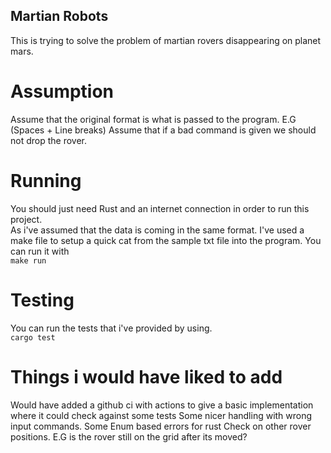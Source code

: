 ## Martian Robots
This is trying to solve the problem of martian rovers disappearing on planet mars.

# Assumption
Assume that the original format is what is passed to the program. E.G (Spaces + Line breaks)
Assume that if a bad command is given we should not drop the rover.

# Running
You should just need Rust and an internet connection in order to run this project.
<br>
As i've assumed that the data is coming in the same format. I've used a make file to setup a quick cat from the sample txt file into the program.
You can run it with
<br>
`make run`

# Testing
You can run the tests that i've provided by using.
<br>
`cargo test`


# Things i would have liked to add
Would have added a github ci with actions to give a basic implementation where it could check against some tests
Some nicer handling with wrong input commands.
Some Enum based errors for rust
Check on other rover positions. E.G is the rover still on the grid after its moved?
